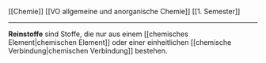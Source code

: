 [[Chemie]] [[VO allgemeine und anorganische Chemie]] [[1. Semester]]

---

**Reinstoffe** sind Stoffe, die  nur aus einem [[chemisches Element|chemischen Element]] oder einer einheitlichen [[chemische Verbindung|chemischen Verbindung]] bestehen.